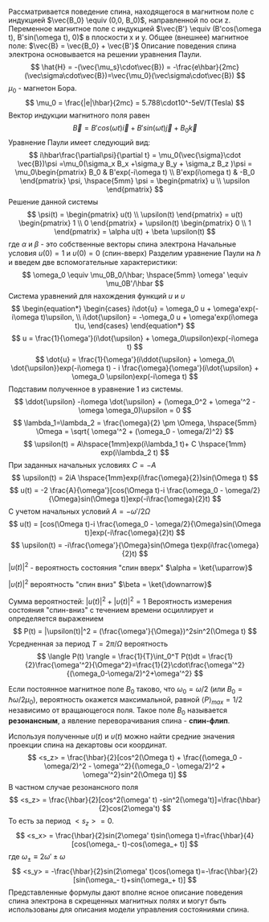 Рассматривается поведение спина, находящегося в магнитном поле с индукцией $\vec{B_0} \equiv (0,0, B_0)$, направленной по оси z. 
Переменное магнитное поле с индукцией $\vec{B'} \equiv (B'cos(\omega t), B'sin(\omega t), 0)$  в плоскости x и y. 
Общее (внешнее) магнитное поле: $\vec{B} = \vec{B_0} + \vec{B'}$
Описание поведения спина электрона основывается на решении уравнения Паули. 
$$
\hat{H} = -(\vec{\mu_s}\cdot\vec{B}) = -\frac{e\hbar}{2mc}(\vec\sigma\cdot\vec{B})=\vec{\mu_0}(\vec\sigma\cdot\vec{B})
$$
$\mu_0$ - магнетон Бора. 
$$
\mu_0 = \frac{|e|\hbar}{2mc} = 5.788\cdot10^-5eV/T(Tesla)
$$
Вектор индукции магнитного поля равен  $$
\vec{B} = B'cos(\omega t)\vec{i} + B'sin(\omega t)\vec{j} + B_0\vec{k}$$
Уравнение Паули имеет следующий вид:
$$
i\hbar\frac{\partial\psi}{\partial t} = \mu_0(\vec{\sigma}\cdot \vec{B})\psi =\mu_0(\sigma_x B_x +\sigma_y B_y + \sigma_z B_z )\psi = \mu_0\begin{pmatrix}
B_0 & B'exp(-i\omega t) \\
B'exp(i\omega t) & -B_0
\end{pmatrix} \psi, \hspace{5mm}  \psi = \begin{pmatrix} 
u \\
\upsilon
\end{pmatrix}
$$
Решение данной системы
$$
\psi(t) = \begin{pmatrix} 
u(t) \\
\upsilon(t)
\end{pmatrix} = u(t) \begin{pmatrix} 
1 \\
0
\end{pmatrix} + \upsilon(t) \begin{pmatrix} 
0 \\
1
\end{pmatrix} = \alpha u(t) + \beta \upsilon(t)
$$
где  $\alpha$ и $\beta$ - это собственные векторы спина электрона
Начальные условия $u(0) = 1$ и $\upsilon(0)= 0$ (спин-вверх)
Разделим уравнение Паули на $\hbar$ и введем две вспомогательные характеристики:
$$
\omega_0 \equiv \mu_0B_0/\hbar; \hspace{5mm} \omega' \equiv \mu_0B'/\hbar
$$
Система уравнений для нахождения функций $u$ и $\upsilon$ 
$$
\begin{equation*} \begin{cases} 
i\dot{u} = \omega_0 u + \omega'exp(-i\omega t)\upsilon, \\
i\dot{\upsilon} = -\omega_0 u + \omega'exp(i\omega t)u, 
\end{cases} 
\end{equation*}
$$
$$
u = \frac{1}{\omega'}(i\dot{\upsilon} + \omega_0\upsilon)exp(-i\omega t)
$$
$$
\dot{u} = \frac{1}{\omega'}(i\ddot{\upsilon} + \omega_0\ \dot{\upsilon})exp(-i\omega t) - i \frac{\omega}{\omega'}(i\dot{\upsilon} + \omega_0 \upsilon)exp(-i\omega t)
$$
Подставим полученное в уравнение 1 из системы.
$$
\ddot{\upsilon} -i\omega \dot{\upsilon} + (\omega_0^2 + \omega'^2 - \omega \omega_0)\upsilon = 0
$$
$$
\lambda_1=\lambda_2 = \frac{\omega}{2} \pm \Omega, \hspace{5mm} \Omega = \sqrt{ \omega'^2 + (\omega_0 - \omega/2)^2}
$$
$$
\upsilon(t) = A\hspace{1mm}exp(i\lambda_1 t)+ C \hspace{1mm} exp(i\lambda_2 t)
$$
При заданных начальных условиях $C=-A$ 
$$
\upsilon(t) = 2iA \hspace{1mm}exp(i\frac{\omega}{2})sin(\Omega t)
$$
$$
u(t) = -2 \frac{A}{\omega'}[cos(\Omega t)-i \frac{\omega_0 - \omega/2}{\Omega}sin(\Omega t)]exp(-i\frac{\omega}{2}t)
$$
С учетом начальных условий $A=-\omega'/2\Omega$ 
$$
u(t) = [cos(\Omega t)-i \frac{\omega_0 - \omega/2}{\Omega}sin(\Omega t)]exp(-i\frac{\omega}{2}t)
$$
$$
\upsilon(t) = -i\frac{\omega'}{\Omega}sin(\Omega t)exp(i\frac{\omega}{2}t)
$$
$|u(t)|^2$ - вероятность состояния "спин вверх" $\alpha = \ket{\uparrow}$
    
$|\upsilon(t)|^2$  вероятность "спин вниз"  $\beta = \ket{\downarrow}$

Сумма вероятностей:
$|u(t)|^2 + |\upsilon(t)|^2 = 1$ 
Вероятность измерения состояния "спин-вниз" с течением времени осциллирует и определяется выражением
$$
P(t) = |\upsilon(t)|^2 = (\frac{\omega'}{\Omega})^2sin^2(\Omega t)
$$
Усредненная за период $T = 2\pi/\Omega$ вероятность
$$
\langle P(t) \rangle = \frac{1}{T}\int_0^T P(t)dt = \frac{1}{2}\frac{\omega'^2}{\Omega^2}=\frac{1}{2}\cdot\frac{\omega'^2}{(\omega_0-\omega/2)^2+\omega'^2}
$$

Если постоянное магнитное поле $B_0$ таково, что $\omega_0 = \omega/2$ (или $B_0=\hbar\omega/2\mu_0$), вероятность окажется максимальной, равной $\langle P \rangle_{max}=1/2$ независимо от вращающегося поля. Такое поле $B_0$ называется **резонансным**, а явление переворачивания спина - **спин-флип**.

Используя полученные $u(t)$ и $\upsilon(t)$ можно найти средние значения проекции спина на декартовы оси координат.
$$
<s_z> = \frac{\hbar}{2}[cos^2(\Omega t) + \frac{(\omega_0 - \omega/2)^2 - \omega'^2}{(\omega_0 - \omega/2)^2 + \omega'^2}sin^2(\Omega t)]
$$
В частном случае резонансного поля
$$
<s_z> = \frac{\hbar}{2}[cos^2(\omega' t) -sin^2(\omega't)]=\frac{\hbar}{2}cos(2\omega't)
$$
То есть за период $<s_z>=0$.
$$
<s_x> = \frac{\hbar}{2}sin(2\omega' t)sin(\omega t)=\frac{\hbar}{4}[cos(\omega_- t)-cos(\omega_+ t)]
$$
где $\omega_{\pm} \equiv 2\omega' \pm \omega$ 
$$
<s_y> = -\frac{\hbar}{2}sin(2\omega' t)cos(\omega t)=-\frac{\hbar}{2}[sin(\omega_- t)+sin(\omega_+ t)]
$$
Представленные формулы дают вполне ясное описание поведения спина электрона в скрещенных магнитных полях и могут быть использованы для описания модели управления состояниями спина.
